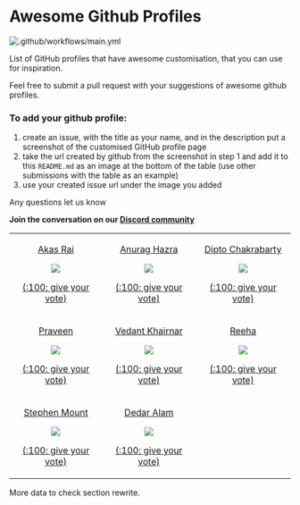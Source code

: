 # Awesome Github Profiles

![.github/workflows/main.yml](https://github.com/EddieJaoudeCommunity/awesome-github-profiles/workflows/.github/workflows/main.yml/badge.svg)

List of GitHub profiles that have awesome customisation, that you can use for inspiration.

Feel free to submit a pull request with your suggestions of awesome github profiles.

### To add your github profile:

1. create an issue, with the title as your name, and in the description put a screenshot of the customised GitHub profile page
2. take the url created by github from the screenshot in step 1 and add it to this `README.md` as an image at the bottom of the table (use other submissions with the table as an example)
3. use your created issue url under the image you added

Any questions let us know

**Join the conversation on our [Discord community](https://discord.com/invite/jZQs6Wu)**

<!--START_SECTION:data-section-->
<table width="100%"><tr><td align="center">
                            <p><a href="https://github.com/akasrai">Akas Rai</a></p>
                            <img src="https://user-images.githubusercontent.com/624760/88123456-d40df580-cbc2-11ea-9add-a7fc8675b243.png" />
                            <p><a href="https://github.com/EddieJaoudeCommunity/awesome-github-profiles/issues/12">(:100: give your vote)</a></p>
                        </td><td align="center">
                            <p><a href="https://github.com/anuraghazra">Anurag Hazra</a></p>
                            <img src="https://user-images.githubusercontent.com/624760/88123729-6adab200-cbc3-11ea-8d73-a190de560b3a.png" />
                            <p><a href="https://github.com/EddieJaoudeCommunity/awesome-github-profiles/issues/13">(:100: give your vote)</a></p>
                        </td><td align="center">
                            <p><a href="https://github.com/diptochakrabarty">Dipto Chakrabarty</a></p>
                            <img src="https://user-images.githubusercontent.com/624760/88163171-2d4d4780-cc0a-11ea-91fe-6fc7c37fc8d6.png" />
                            <p><a href="https://github.com/EddieJaoudeCommunity/awesome-github-profiles/issues/14">(:100: give your vote)</a></p>
                        </td></tr><tr><td align="center">
                            <p><a href="https://github.com/praveenscience">Praveen</a></p>
                            <img src="https://user-images.githubusercontent.com/624760/88163309-62599a00-cc0a-11ea-8f70-8a9fd17b8eed.png" />
                            <p><a href="https://github.com/EddieJaoudeCommunity/awesome-github-profiles/issues/15">(:100: give your vote)</a></p>
                        </td><td align="center">
                            <p><a href="https://github.com/VedantKhairnar">Vedant Khairnar</a></p>
                            <img src="https://user-images.githubusercontent.com/624760/88165360-7b177f00-cc0d-11ea-804a-776639dcca29.png" />
                            <p><a href="https://github.com/EddieJaoudeCommunity/awesome-github-profiles/issues/18">(:100: give your vote)</a></p>
                        </td><td align="center">
                            <p><a href="https://github.com/syedareehaquasar">Reeha</a></p>
                            <img src="https://user-images.githubusercontent.com/624760/88165225-473c5980-cc0d-11ea-936d-3c3daa24a536.png" />
                            <p><a href="https://github.com/EddieJaoudeCommunity/awesome-github-profiles/issues/17">(:100: give your vote)</a></p>
                        </td></tr><tr><td align="center">
                            <p><a href="https://github.com/stemount">Stephen Mount</a></p>
                            <img src="https://user-images.githubusercontent.com/624760/88265731-e91f7d00-ccc5-11ea-99c5-c68434be9d26.png" />
                            <p><a href="https://github.com/EddieJaoudeCommunity/awesome-github-profiles/issues/20">(:100: give your vote)</a></p>
                        </td><td align="center">
                            <p><a href="https://github.com/devded">Dedar Alam</a></p>
                            <img src="https://user-images.githubusercontent.com/624760/88265854-1f5cfc80-ccc6-11ea-8951-1acfd99eb8d2.png" />
                            <p><a href="https://github.com/EddieJaoudeCommunity/awesome-github-profiles/issues/21">(:100: give your vote)</a></p>
                        </td><td></td></tr></table>
<!--END_SECTION:data-section-->

More data to check section rewrite.
